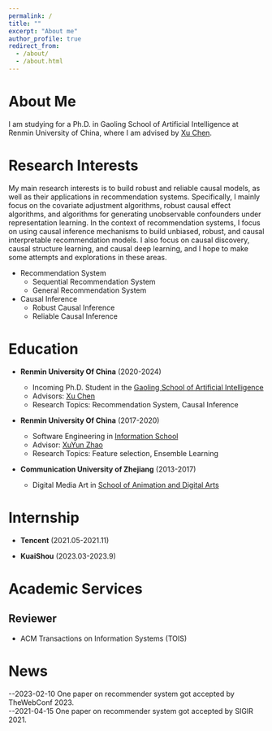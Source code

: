 ```yaml
---
permalink: /
title: ""
excerpt: "About me"
author_profile: true
redirect_from:
  - /about/
  - /about.html
---
```


# About Me
I am studying for a Ph.D. in Gaoling School of Artificial Intelligence at Renmin University of China, where I am advised by [Xu Chen](http://xu-chen.com/).

# Research Interests
My main research interests is to build robust and reliable causal models, as well as their applications in recommendation systems. Specifically, I mainly focus on the covariate adjustment algorithms, robust causal effect algorithms, and algorithms for generating unobservable confounders under representation learning. In the context of recommendation systems, I focus on using causal inference mechanisms to build unbiased, robust, and causal interpretable recommendation models. I also focus on causal discovery, causal structure learning, and causal deep learning, and I hope to make some attempts and explorations in these areas.
- Recommendation System
    - Sequential Recommendation System
    - General Recommendation System
- Causal Inference
    - Robust Causal Inference
    - Reliable Causal Inference

# Education
- **Renmin University Of China** (2020-2024)
  - Incoming Ph.D. Student in the [Gaoling School of Artificial Intelligence](http://ai.ruc.edu.cn/)
  - Advisors: [Xu Chen](http://xu-chen.com/)
  - Research Topics: Recommendation System, Causal Inference

- **Renmin University Of China** (2017-2020)
  - Software Engineering in [Information School](http://rucfd.ruc.edu.cn/)
  - Advisor: [XuYun Zhao](http://rucfd.ruc.edu.cn/)
  - Research Topics: Feature selection, Ensemble Learning

- **Communication University of Zhejiang** (2013-2017)
  - Digital Media Art in [School of Animation and Digital Arts](http://dhxy.cuz.edu.cn/)

# Internship
- **Tencent** (2021.05-2021.11)

- **KuaiShou** (2023.03-2023.9)

# Academic Services
## Reviewer
- ACM Transactions on Information Systems (TOIS)

# News
--2023-02-10 One paper on recommender system got accepted by TheWebConf 2023.  
--2021-04-15 One paper on recommender system got accepted by SIGIR 2021.

<script type="text/javascript" id="clustrmaps" src="//clustrmaps.com/map_v2.js?d=DHC7GLWQ_Z38QzAXQ2uhcDSbbouBsvImSjrmQuVdX5w&cl=ffffff&w=a"></script>


